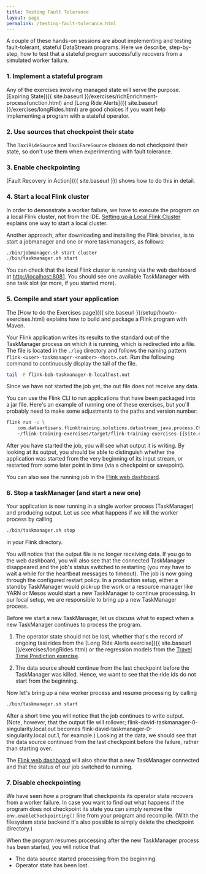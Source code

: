 ```yaml
---
title: Testing Fault Tolerance
layout: page
permalink: /testing-fault-tolerance.html
---
```


A couple of these hands-on sessions are about implementing and testing fault-tolerant, stateful DataStream programs.
Here we describe, step-by-step, how to test that a stateful program successfully recovers from a simulated worker failure.

### 1. Implement a stateful program

Any of the exercises involving managed state will serve the purpose. [Expiring State]({{ site.baseurl }}/exercises/richEnrichment-processfunction.html) and [Long Ride Alerts]({{ site.baseurl }}/exercises/longRides.html) are good choices if you want help implementing a program with a stateful operator.

### 2. Use sources that checkpoint their state

The `TaxiRideSource` and `TaxiFareSource` classes do not checkpoint their state, so don't use them when experimenting with fault tolerance.

### 3. Enable checkpointing

[Fault Recovery in Action]({{ site.baseurl }}) shows how to do this in detail.

### 4. Start a local Flink cluster

In order to demonstrate a worker failure, we have to execute the program on a local Flink cluster, not from the IDE.  [Setting up a Local Flink Cluster]({{site.baseurl}}/setup/localCluster.html) explains one way to start a local cluster.

Another approach, after downloading and installing the Flink binaries, is to start a jobmanager and one or more taskmanagers, as follows:

~~~bash
./bin/jobmanager.sh start cluster
./bin/taskmanager.sh start
~~~

You can check that the local Flink cluster is running via the web dashboard at [http://localhost:8081](http://localhost:8081). You should see one available TaskManager with one task slot (or more, if you started more).

### 5. Compile and start your application

The [How to do the Exercises page]({{ site.baseurl }}/setup/howto-exercises.html) explains how to build and package a Flink program with Maven.

Your Flink application writes its results to the standard out of the TaskManager process on which it is running, which is redirected into a file. The file is located in the `./log` directory and follows the naming pattern `flink-<user>-taskmanager-<number>-<host>.out`. Run the following command to continuously display the tail of the file.

~~~bash
tail -F flink-bob-taskmanager-0-localhost.out
~~~~

Since we have not started the job yet, the out file does not receive any data.

You can use the Flink CLI to run applications that have been packaged into a jar file. Here's an example of running one of these exercises, but you'll probably need to make some adjustments to the paths and version number:

~~~bash
flink run -c \  
    com.dataartisans.flinktraining.solutions.datastream_java.process.CheckpointedLongRidesSolution \
    ~/flink-training-exercises/target/flink-training-exercises-{{site.exercises-version}}.jar
~~~

After you have started the job, you will see what output it is writing. By looking at its output, you should be able to distinguish whether the application was started from the very beginning of its input stream, or restarted from some later point in time (via a checkpoint or savepoint).

You can also see the running job in the [Flink web dashboard](http://localhost:8081).

### 6. Stop a taskManager (and start a new one)

Your application is now running in a single worker process (TaskManager) and producing output. Let us see what happens if we kill the worker process by calling

~~~bash
./bin/taskmanager.sh stop
~~~

in your Flink directory.

You will notice that the output file is no longer receiving data. If you go to the web dashboard, you will also see that the connected TaskManager disappeared and the job's status switched to restarting (you may have to wait a while for the heartbeat messages to timeout). The job is now going through the configured restart policy. In a production setup, either a standby TaskManager would pick-up the work or a resource manager like YARN or Mesos would start a new TaskManager to continue processing. In our local setup, we are responsible to bring up a new TaskManager process.

Before we start a new TaskManager, let us discuss what to expect when a new TaskManager continues to process the program.

1. The operator state should not be lost, whether that's the record of ongoing taxi rides from the [Long Ride Alerts exercise]({{ site.baseurl }}/exercises/longRides.html) or the regression models from the [Travel Time Prediction exercise]({{site.baseurl}}/exercises/timePrediction.html).

2. The data source should continue from the last checkpoint before the TaskManager was killed. Hence, we want to see that the ride ids do not start from the beginning.

Now let's bring up a new worker process and resume processing by calling

~~~bash
./bin/taskmanager.sh start
~~~

After a short time you will notice that the job continues to write output. (Note, however, that the output file will rollover; flink-david-taskmanager-0-singularity.local.out becomes flink-david-taskmanager-0-singularity.local.out.1, for example.) Looking at the data, we should see that the data source continued from the last checkpoint before the failure, rather than starting over.

The [Flink web dashboard](http://localhost:8081) will also show that a new TaskManager connected and that the status of our job switched to running.

### 7. Disable checkpointing

We have seen how a program that checkpoints its operator state recovers from a worker failure. In case you want to find out what happens if the program does not checkpoint its state you can simply remove the `env.enableCheckpointing()` line from your program and recompile. (With the filesystem state backend it's also possible to simply delete the checkpoint directory.)

When the program resumes processing after the new TaskManager process has been started, you will notice that

* The data source started processing from the beginning.
* Operator state has been lost.
